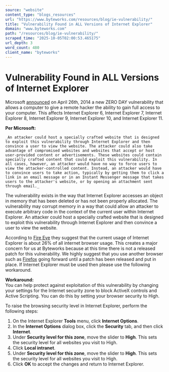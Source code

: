 ```yaml
---
source: "website"
content_type: "blogs_resources"
url: "https://www.byteworks.com/resources/blog/ie-vulnerability/"
title: "Vulnerability Found in ALL Versions of Internet Explorer"
domain: "www.byteworks.com"
path: "/resources/blog/ie-vulnerability/"
scraped_time: "2025-10-05T02:00:53.465175"
url_depth: 3
word_count: 480
client_name: "byteworks"
---
```


# Vulnerability Found in ALL Versions of Internet Explorer

Microsoft [announced](https://technet.microsoft.com/en-us/library/security/2963983.aspx "announced") on April 26th, 2014 a new ZERO DAY vulnerability that allows a computer to give a remote hacker the ability to gain full access to your computer. This affects Internet Explorer 6, Internet Explorer 7, Internet Explorer 8, Internet Explorer 9, Internet Explorer 10, and Internet Explorer 11.

**Per Microsoft:**

`_An attacker could host a specially crafted website that is designed to exploit this vulnerability through Internet Explorer and then convince a user to view the website. The attacker could also take advantage of compromised websites and websites that accept or host user-provided content or advertisements. These websites could contain specially crafted content that could exploit this vulnerability. In all cases, however, an attacker would have no way to force users to view the attacker-controlled content. Instead, an attacker would have to convince users to take action, typically by getting them to click a link in an email message or in an Instant Messenger message that takes users to the attacker's website, or by opening an attachment sent through email._`

The vulnerability exists in the way that Internet Explorer accesses an object in memory that has been deleted or has not been properly allocated. The vulnerability may corrupt memory in a way that could allow an attacker to execute arbitrary code in the context of the current user within Internet Explorer. An attacker could host a specially crafted website that is designed to exploit this vulnerability through Internet Explorer and then convince a user to view the website.

According to [Fire Eye](https://www.fireeye.com/blog/uncategorized/2014/04/new-zero-day-exploit-targeting-internet-explorer-versions-9-through-11-identified-in-targeted-attacks.html "Fire Eye") they suggest that the current usage of Internet Explorer is about 26% of all internet browser usage. This creates a major concern for us at Byteworks because at this time there is not a released patch for this vulnerability. We highly suggest that you use another browser such as [Firefox](https://www.mozilla.org/en-US/firefox/new/?utm_source=firefox-com&utm_medium=referral "Firefox") going forward until a patch has been released and put in place. If Internet Explorer must be used then please use the following workaround.

**Workaround:**  
You can help protect against exploitation of this vulnerability by changing your settings for the Internet security zone to block ActiveX controls and Active Scripting. You can do this by setting your browser security to High.

To raise the browsing security level in Internet Explorer, perform the following steps:

1.  On the Internet Explorer **Tools** menu, click **Internet Options**.
2.  In the **Internet Options** dialog box, click the **Security** tab, and then click **Internet**.
3.  Under **Security level for this zone**, move the slider to **High**. This sets the security level for all websites you visit to High.
4.  Click **Local intranet**.
5.  Under **Security level for this zone**, move the slider to **High**. This sets the security level for all websites you visit to High.
6.  Click **OK** to accept the changes and return to Internet Explorer.